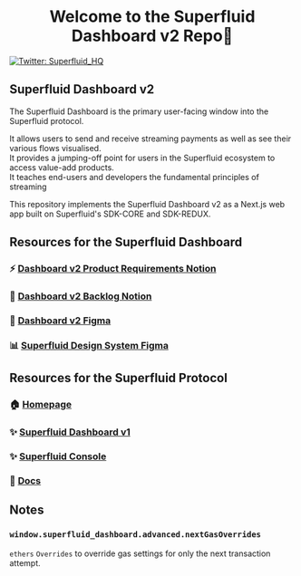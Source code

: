 <h1 align="center">Welcome to the Superfluid Dashboard v2 Repo👋</h1>

<p>
  <a href="https://twitter.com/Superfluid_HQ/status/" target="_blank">
    <img alt="Twitter: Superfluid_HQ" src="https://img.shields.io/twitter/follow/Superfluid_HQ.svg?style=social" />
  </a>
</p>

## Superfluid Dashboard v2

The Superfluid Dashboard is the primary user-facing window into the Superfluid protocol.

It allows users to send and receive streaming payments as well as see their various flows visualised. </br>
It provides a jumping-off point for users in the Superfluid ecosystem to access value-add products. </br>
It teaches end-users and developers the fundamental principles of streaming

This repository implements the Superfluid Dashboard v2 as a Next.js web app built on Superfluid's SDK-CORE and SDK-REDUX. 

## Resources for the Superfluid Dashboard

### ⚡ [Dashboard v2 Product Requirements Notion](https://www.notion.so/superfluidhq/Superfluid-Dashboard-98caed8aab04448aaa6d22a8be0aadbb)

### 📃 [Dashboard v2 Backlog Notion](https://www.notion.so/superfluidhq/4c888d49859043f6b9a5712007d5007b?v=62de36cb74c044258b8b0edc8d96a481)

### 📲 [Dashboard v2 Figma](https://www.figma.com/file/FzYRC5kTtAW8HYhhvIUIsQ/User-Dashboard-v2)

### 📊 [Superfluid Design System Figma](https://www.figma.com/file/jjsALikq4lj8gHI8p9xAFy/Design-System-v2---MUI)


## Resources for the Superfluid Protocol

### 🏠 [Homepage](https://superfluid.finance)

### ✨ [Superfluid Dashboard v1](https://app.superfluid.finance/)

### ✨ [Superfluid Console](https://console.superfluid.finance/)

### 📖 [Docs](https://docs.superfluid.finance)

## Notes

### `window.superfluid_dashboard.advanced.nextGasOverrides`

`ethers` `Overrides` to override gas settings for only the next transaction attempt.